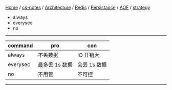 [Home](https://mengxianbin.github.io) /
[cs-notes](https://mengxianbin.github.io/cs-notes/site) /
[Architecture](https://mengxianbin.github.io/cs-notes/site/Architecture) /
[Redis](https://mengxianbin.github.io/cs-notes/site/Architecture/Redis) /
[Persistance](https://mengxianbin.github.io/cs-notes/site/Architecture/Redis/Persistance) /
[AOF](https://mengxianbin.github.io/cs-notes/site/Architecture/Redis/Persistance/AOF) /
[strategy](https://mengxianbin.github.io/cs-notes/site/Architecture/Redis/Persistance/AOF/strategy)

* always
* everysec
* no

---

| command  | pro            | con          |
|----------|----------------|--------------|
| always   | 不丢数据       | IO 开销大    |
| everysec | 最多丢 1s 数据 | 会丢 1s 数据 |
| no       | 不用管         | 不可控       |

---
